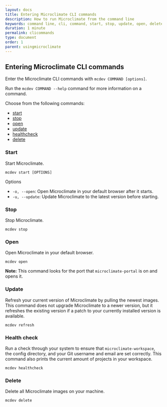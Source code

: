 ```yaml
---
layout: docs
title: Entering Microclimate CLI commands
description: How to run Microclimate from the command line
keywords: command line, cli, command, start, stop, update, open, delete, options, operation, devops, healthcheck
duration: 1 minute
permalink: clicommands
type: document
order: 1
parent: usingmicroclimate
---
```


## Entering Microclimate CLI commands
Enter the Microclimate CLI commands with `mcdev COMMAND [options]`.

Run the `mcdev COMMAND --help` command for more information on a command.

Choose from the following commands:
* [start](#start)
* [stop](#stop)
* [open](#open)
* [update](#update)
* [healthcheck](#health-check)
* [delete](#delete)

### Start
Start Microclimate.
```
mcdev start [OPTIONS]
```
Options
* `-o, --open`: Open Microclimate in your default browser after it starts.
* `-u, --update`: Update Microclimate to the latest version before starting.

### Stop
Stop Microclimate.
```
mcdev stop
```

### Open
Open Microclimate in your default browser.
```
mcdev open
```
**Note:** This command looks for the port that `microclimate-portal` is on and opens it.

### Update
Refresh your current version of Microclimate by pulling the newest images. This command does not upgrade Microclimate to a newer version, but it refreshes the existing version if a patch to your currently installed version is available.
```
mcdev refresh
```

### Health check
Run a check through your system to ensure that `microclimate-workspace`, the config directory, and your Git username and email are set correctly. This command also prints the current amount of projects in your workspace.
```
mcdev healthcheck
```

### Delete
Delete all Microclimate images on your machine.
```
mcdev delete
```
